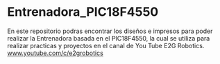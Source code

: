 # Entrenadora_PIC18F4550
En este repositorio podras encontrar los diseños  e impresos para poder realizar la Entrenadora basada en el PIC18F4550, la cual se utiliza para realizar practicas y proyectos en el canal de You Tube E2G Robotics.
www.youtube.com/c/e2grobotics
